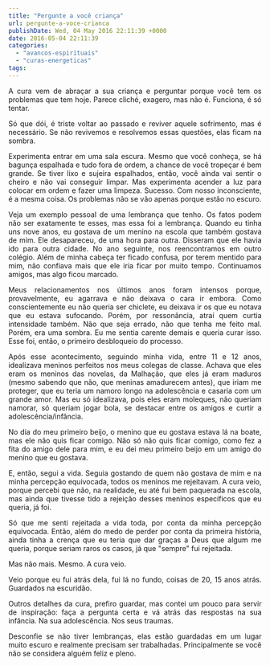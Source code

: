 ```yaml
---
title: "Pergunte a você criança"
url: pergunte-a-voce-crianca
publishDate: Wed, 04 May 2016 22:11:39 +0000
date: 2016-05-04 22:11:39
categories: 
  - "avancos-espirituais"
  - "curas-energeticas"
tags: 
---
```

<p style="text-align: justify;">A cura vem de abraçar a sua criança e perguntar porque você tem os problemas que tem hoje. Parece cliché, exagero, mas não é. Funciona, é só tentar.</p>
<p style="text-align: justify;">Só que dói, é triste voltar ao passado e reviver aquele sofrimento, mas é necessário. Se não revivemos e resolvemos essas questões, elas ficam na sombra.
<!--more--></p>
<p style="text-align: justify;">Experimenta entrar em uma sala escura. Mesmo que você conheça, se há bagunça espalhada e tudo fora de ordem, a chance de você tropeçar é bem grande. Se tiver lixo e sujeira espalhados, então, você ainda vai sentir o cheiro e não vai conseguir limpar. Mas experimenta acender a luz para colocar em ordem e fazer uma limpeza. Sucesso. Com nosso inconsciente, é a mesma coisa. Os problemas não se vão apenas porque estão no escuro.</p>
<p style="text-align: justify;">Veja um exemplo pessoal de uma lembrança que tenho. Os fatos podem não ser exatamente te esses, mas essa foi a lembrança. Quando eu tinha uns nove anos, eu gostava de um menino na escola que também gostava de mim. Ele desapareceu, de uma hora para outra. Disseram que ele havia ido para outra cidade. No ano seguinte, nos reencontramos em outro colégio. Além de minha cabeça ter ficado confusa, por terem mentido para mim, não confiava mais que ele iria ficar por muito tempo. Continuamos amigos, mas algo ficou marcado.</p>
<p style="text-align: justify;">Meus relacionamentos nos últimos anos foram intensos porque, provavelmente, eu agarrava e não deixava o cara ir embora. Como conscientemente eu não queria ser chiclete, eu deixava ir os que eu notava que eu estava sufocando. Porém, por ressonância, atraí quem curtia intensidade também. Não que seja errado, não que tenha me feito mal. Porém, era uma sombra. Eu me sentia carente demais e queria curar isso. Esse foi, então, o primeiro desbloqueio do processo.</p>
<p style="text-align: justify;">Após esse acontecimento, seguindo minha vida, entre 11 e 12 anos, idealizava meninos perfeitos nos meus colegas de classe. Achava que eles eram os meninos das novelas, da Malhação, que eles já eram maduros (mesmo sabendo que não, que meninas amadurecem antes), que iriam me proteger, que eu teria um namoro longo na adolescência e casaria com um grande amor. Mas eu só idealizava, pois eles eram moleques, não queriam namorar, só queriam jogar bola, se destacar entre os amigos e curtir a adolescência/infância.</p>
<p style="text-align: justify;">No dia do meu primeiro beijo, o menino que eu gostava estava lá na boate, mas ele não quis ficar comigo. Não só não quis ficar comigo, como fez a fita do amigo dele para mim, e eu dei meu primeiro beijo em um amigo do menino que eu gostava.</p>
<p style="text-align: justify;">E, então, segui a vida. Seguia gostando de quem não gostava de mim e na minha percepção equivocada, todos os meninos me rejeitavam. A cura veio, porque percebi que não, na realidade, eu até fui bem paquerada na escola, mas ainda que tivesse tido a rejeição desses meninos específicos que eu queria, já foi.</p>
<p style="text-align: justify;">Só que me senti rejeitada a vida toda, por conta da minha percepção equivocada. Então, além do medo de perder por conta da primeira história, ainda tinha a crença que eu teria que dar graças a Deus que algum me queria, porque seriam raros os casos, já que "sempre" fui rejeitada.</p>
<p style="text-align: justify;">Mas não mais. Mesmo. A cura veio.</p>
<p style="text-align: justify;">Veio porque eu fui atrás dela, fui lá no fundo, coisas de 20, 15 anos atrás. Guardados na escuridão.</p>
<p style="text-align: justify;">Outros detalhes da cura, prefiro guardar, mas contei um pouco para servir de inspiração: faça a pergunta certa e vá atrás das respostas na sua infância. Na sua adolescência. Nos seus traumas.</p>
<p style="text-align: justify;">Desconfie se não tiver lembranças, elas estão guardadas em um lugar muito escuro e realmente precisam ser trabalhadas. Principalmente se você não se considera alguém feliz e pleno.</p>
